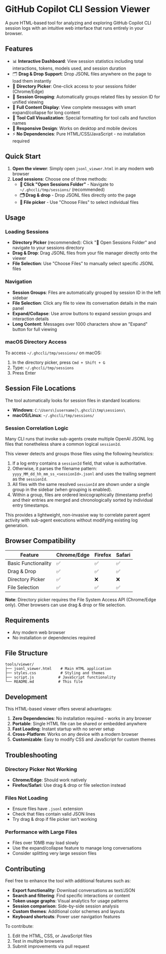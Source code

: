 # GitHub Copilot CLI Session Viewer

A pure HTML-based tool for analyzing and exploring GitHub Copilot CLI session logs with an intuitive web interface that runs entirely in your browser.

## Features

- 📊 **Interactive Dashboard**: View session statistics including total interactions, tokens, models used, and session duration
- 🗂️ **Drag & Drop Support**: Drop JSONL files anywhere on the page to load them instantly
- 📁 **Directory Picker**: One-click access to your sessions folder (Chrome/Edge)
- 🧩 **Session Grouping**: Automatically groups related files by session ID for unified viewing
- 💬 **Full Content Display**: View complete messages with smart expand/collapse for long content
- 🔧 **Tool Call Visualization**: Special formatting for tool calls and function names
- 📱 **Responsive Design**: Works on desktop and mobile devices
- ⚡ **No Dependencies**: Pure HTML/CSS/JavaScript - no installation required

## Quick Start

1. **Open the viewer**: Simply open `jsonl_viewer.html` in any modern web browser
2. **Load sessions**: Choose one of three methods:
   - **📁 Click "Open Sessions Folder"** - Navigate to `~/.ghccli/tmp/sessions/` (recommended)
   - **🗂️ Drag & drop** - Drop JSONL files directly onto the page
   - **📄 File picker** - Use "Choose Files" to select individual files

## Usage

### Loading Sessions
- **Directory Picker** (recommended): Click "📁 Open Sessions Folder" and navigate to your sessions directory
- **Drag & Drop**: Drag JSONL files from your file manager directly onto the viewer
- **File Selection**: Use "Choose Files" to manually select specific JSONL files

### Navigation
- **Session Groups**: Files are automatically grouped by session ID in the left sidebar
- **File Selection**: Click any file to view its conversation details in the main panel  
- **Expand/Collapse**: Use arrow buttons to expand session groups and interaction details
- **Long Content**: Messages over 1000 characters show an "Expand" button for full viewing

### macOS Directory Access
To access `~/.ghccli/tmp/sessions/` on macOS:
1. In the directory picker, press `Cmd + Shift + G`
2. Type: `~/.ghccli/tmp/sessions`
3. Press Enter

## Session File Locations

The tool automatically looks for session files in standard locations:
- **Windows**: `C:\Users\[username]\.ghccli\tmp\sessions\`
- **macOS/Linux**: `~/.ghccli/tmp/sessions/`

### Session Correlation Logic

Many CLI runs that invoke sub-agents create multiple OpenAI JSONL log files that nonetheless share a common logical `sessionId`.

This viewer detects and groups those files using the following heuristics:
1. If a log entry contains a `sessionId` field, that value is authoritative.
2. Otherwise, it parses the filename pattern: `yyyy_MM_dd_hh_mm_ss_<sessionId>.jsonl` and uses the trailing segment as the `sessionId`.
3. All files with the same resolved `sessionId` are shown under a single group in the sidebar (when grouping is enabled).
4. Within a group, files are ordered lexicographically (timestamp prefix) and their entries are merged and chronologically sorted by individual entry timestamps.

This provides a lightweight, non-invasive way to correlate parent agent activity with sub-agent executions without modifying existing log generation.

## Browser Compatibility

| Feature | Chrome/Edge | Firefox | Safari |
|---------|-------------|---------|--------|
| Basic Functionality | ✅ | ✅ | ✅ |
| Drag & Drop | ✅ | ✅ | ✅ |
| Directory Picker | ✅ | ❌ | ❌ |
| File Selection | ✅ | ✅ | ✅ |

**Note**: Directory picker requires the File System Access API (Chrome/Edge only). Other browsers can use drag & drop or file selection.

## Requirements

- Any modern web browser
- No installation or dependencies required

## File Structure

```
tools/viewer/
├── jsonl_viewer.html    # Main HTML application
├── styles.css           # Styling and themes
├── script.js           # JavaScript functionality
└── README.md           # This file
```

## Development

This HTML-based viewer offers several advantages:

1. **Zero Dependencies**: No installation required - works in any browser
2. **Portable**: Single HTML file can be shared or embedded anywhere
3. **Fast Loading**: Instant startup with no server setup
4. **Cross-Platform**: Works on any device with a modern browser
5. **Customizable**: Easy to modify CSS and JavaScript for custom themes

## Troubleshooting

### Directory Picker Not Working
- **Chrome/Edge**: Should work natively
- **Firefox/Safari**: Use drag & drop or file selection instead

### Files Not Loading
- Ensure files have `.jsonl` extension
- Check that files contain valid JSON lines
- Try drag & drop if file picker isn't working

### Performance with Large Files
- Files over 10MB may load slowly
- Use the expand/collapse feature to manage long conversations
- Consider splitting very large session files

## Contributing

Feel free to enhance the tool with additional features such as:
- **Export functionality**: Download conversations as text/JSON
- **Search and filtering**: Find specific interactions or content  
- **Token usage graphs**: Visual analytics for usage patterns
- **Session comparison**: Side-by-side session analysis
- **Custom themes**: Additional color schemes and layouts
- **Keyboard shortcuts**: Power user navigation features

To contribute:
1. Edit the HTML, CSS, or JavaScript files
2. Test in multiple browsers
3. Submit improvements via pull request